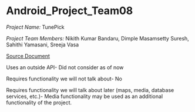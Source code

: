 # Android_Project_Team08

*Project Name:* TunePick

*Project Team Members:* Nikith Kumar Bandaru, Dimple Masamsetty Suresh, Sahithi Yamasani, Sreeja Vasa
     
[Source Document](https://github.com/nikikumarbandaru/Android_Project_Team08/blob/main/Source%20Document.md)

Uses an outside API- Did not consider as of now

Requires functionality we will not talk about- No 

Requires functionality we will talk about later (maps, media, database services, etc.)- Media functionality may be used as an additional functionality of the project.
